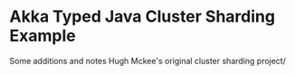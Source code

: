 # Akka Typed Java Cluster Sharding Example

Some additions and notes Hugh Mckee's original cluster sharding project/
